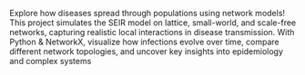 Explore how diseases spread through populations using network models! This project simulates the SEIR model on lattice, small-world, and scale-free networks, capturing realistic local interactions in disease transmission. With Python & NetworkX, visualize how infections evolve over time, compare different network topologies, and uncover key insights into epidemiology and complex systems
